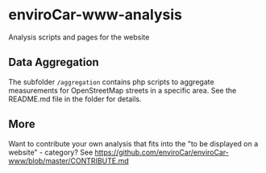 enviroCar-www-analysis
=====================

Analysis scripts and pages for the website


Data Aggregation
----------------

The subfolder ``/aggregation`` contains php scripts to aggregate measurements for OpenStreetMap streets in a specific area. See the README.md file in the folder for details.


More
----

Want to contribute your own analysis that fits into the "to be displayed on a website" - category? See https://github.com/enviroCar/enviroCar-www/blob/master/CONTRIBUTE.md